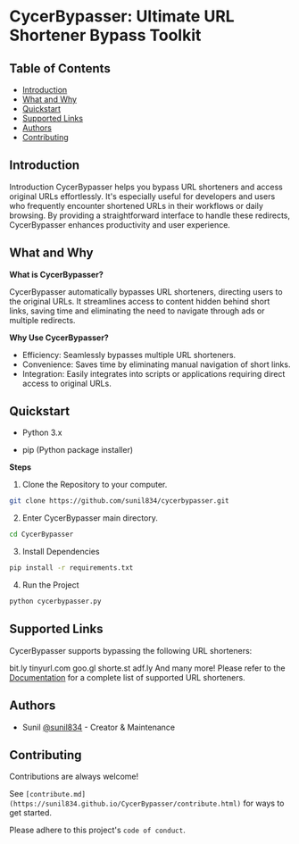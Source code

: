 
# CycerBypasser: Ultimate URL Shortener Bypass Toolkit

## Table of Contents
- [Introduction](#introduction)
- [What and Why](#what-and-why)
- [Quickstart](#quickstart)
- [Supported Links](#supported-links)
- [Authors](#authors)
- [Contributing](#contributing)

## Introduction
Introduction
CycerBypasser helps you bypass URL shorteners and access original URLs effortlessly. It's especially useful for developers and users who frequently encounter shortened URLs in their workflows or daily browsing. By providing a straightforward interface to handle these redirects, CycerBypasser enhances productivity and user experience.
## What and Why

**What is CycerBypasser?**

CycerBypasser automatically bypasses URL shorteners, directing users to the original URLs. It streamlines access to content hidden behind short links, saving time and eliminating the need to navigate through ads or multiple redirects.

**Why Use CycerBypasser?**

- Efficiency: Seamlessly bypasses multiple URL shorteners.
- Convenience: Saves time by eliminating manual navigation of short links.
- Integration: Easily integrates into scripts or applications requiring direct access to original URLs.
## Quickstart

-  Python 3.x

- pip (Python package installer)

**Steps**

1. Clone the Repository to your computer.

```bash
git clone https://github.com/sunil834/cycerbypasser.git
```

2. Enter CycerBypasser main directory.

```bash
cd CycerBypasser
```

3. Install Dependencies
```bash
pip install -r requirements.txt
```

4. Run the Project
```bash
python cycerbypasser.py
```


## Supported Links

CycerBypasser supports bypassing the following URL shorteners:

bit.ly
tinyurl.com
goo.gl
shorte.st
adf.ly
And many more!
Please refer to the [Documentation](https://sunil834.github.io/CycerBypasser/Documentation.html) for a complete list of supported URL shorteners.




## Authors

- Sunil [@sunil834](https://github.com/sunil834) - Creator & Maintenance 
## Contributing

Contributions are always welcome!

See `[contribute.md](https://sunil834.github.io/CycerBypasser/contribute.html)` for ways to get started.

Please adhere to this project's `code of conduct`.
